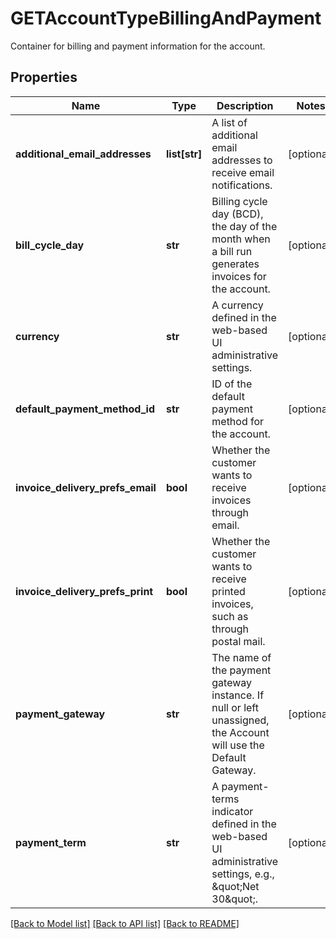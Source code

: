 # GETAccountTypeBillingAndPayment

Container for billing and payment information for the account. 
## Properties
Name | Type | Description | Notes
------------ | ------------- | ------------- | -------------
**additional_email_addresses** | **list[str]** | A list of additional email addresses to receive email notifications.  | [optional] 
**bill_cycle_day** | **str** | Billing cycle day (BCD), the day of the month when a bill run generates invoices for the account.  | [optional] 
**currency** | **str** | A currency defined in the web-based UI administrative settings.  | [optional] 
**default_payment_method_id** | **str** | ID of the default payment method for the account.  | [optional] 
**invoice_delivery_prefs_email** | **bool** | Whether the customer wants to receive invoices through email.   | [optional] 
**invoice_delivery_prefs_print** | **bool** | Whether the customer wants to receive printed invoices, such as through postal mail.  | [optional] 
**payment_gateway** | **str** | The name of the payment gateway instance. If null or left unassigned, the Account will use the Default Gateway.  | [optional] 
**payment_term** | **str** | A payment-terms indicator defined in the web-based UI administrative settings, e.g., \&quot;Net 30\&quot;.  | [optional] 

[[Back to Model list]](../README.md#documentation-for-models) [[Back to API list]](../README.md#documentation-for-api-endpoints) [[Back to README]](../README.md)


